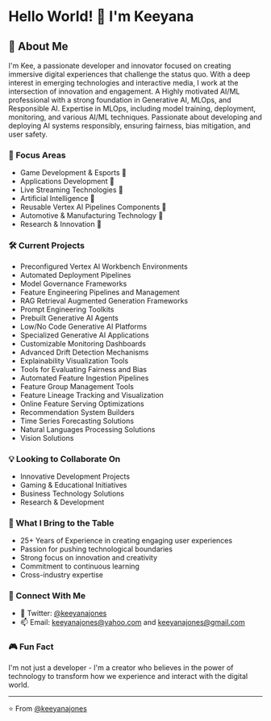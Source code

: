 
# Hello World! 👋 I'm Keeyana

## 👀 About Me
I'm Kee, a passionate developer and innovator focused on creating immersive digital experiences that challenge the status quo. With a deep interest in emerging technologies and interactive media, I work at the intersection of innovation and engagement. A Highly motivated AI/ML professional with a strong foundation in Generative AI, MLOps, and Responsible AI. Expertise in MLOps, including model training, deployment, monitoring, and various AI/ML techniques. Passionate about developing and deploying AI systems responsibly, ensuring fairness, bias mitigation, and user safety.


### 🎯 Focus Areas
- Game Development & Esports 🌱
- Applications Development 🌱
- Live Streaming Technologies 🌱
- Artificial Intelligence 🌱
- Reusable Vertex AI Pipelines Components 🌱
- Automotive & Manufacturing Technology 🌱
- Research & Innovation 🌱

### 🛠️ Current Projects
- Preconfigured Vertex AI Workbench Environments
- Automated Deployment Pipelines
- Model Governance Frameworks
- Feature Engineering Pipelines and Management
- RAG Retrieval Augmented Generation Frameworks
- Prompt Engineering Toolkits
- Prebuilt Generative AI Agents
- Low/No Code Generative AI Platforms
- Specialized Generative AI Applications
- Customizable Monitoring Dashboards
- Advanced Drift Detection Mechanisms
- Explainability Visualization Tools
- Tools for Evaluating Fairness and Bias
- Automated Feature Ingestion Pipelines
- Feature Group Management Tools
- Feature Lineage Tracking and Visualization
- Online Feature Serving Optimizations
- Recommendation System Builders
- Time Series Forecasting Solutions
- Natural Languages Processing Solutions
- Vision Solutions

### 💡 Looking to Collaborate On
- Innovative Development Projects
- Gaming & Educational Initiatives
- Business Technology Solutions
- Research & Development

### 🌟 What I Bring to the Table
- 25+ Years of Experience in creating engaging user experiences
- Passion for pushing technological boundaries
- Strong focus on innovation and creativity
- Commitment to continuous learning
- Cross-industry expertise

<!--- ### 📊 GitHub Stats
![Your GitHub stats](https://github-readme-stats.vercel.app/api?username=keeyanajones&show_icons=true&theme=radical)
--->

### 🔗 Connect With Me
- 💞️ Twitter: [@keeyanajones](https://twitter.com/keeyanajones)
- 📫 Email: keeyanajones@yahoo.com and keeyanajones@gmail.com

### 🎮 Fun Fact
I'm not just a developer - I'm a creator who believes in the power of technology to transform how we experience and interact with the digital world.

---
⭐️ From [@keeyanajones](https://github.com/keeyanajones)

<!---
keeyanajones/keeyanajones is a ✨ special ✨ repository because its `README.md` (this file) appears on your GitHub profile.
You can click the Preview link to take a look at your changes.
--->
